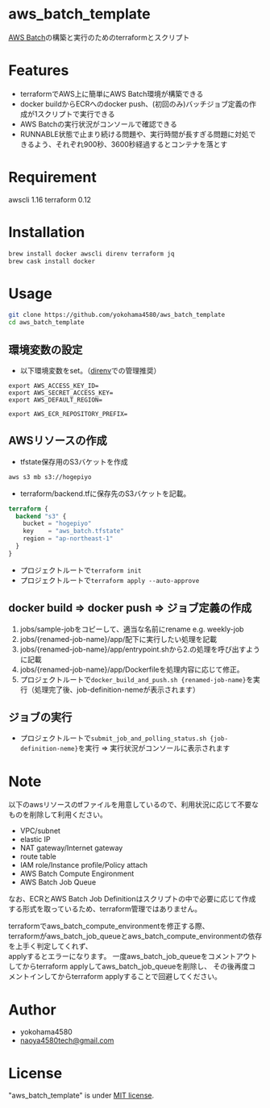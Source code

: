 # aws_batch_template
 
[AWS Batch](https://aws.amazon.com/jp/batch/)の構築と実行のためのterraformとスクリプト
 
# Features
 
- terraformでAWS上に簡単にAWS Batch環境が構築できる
- docker buildからECRへのdocker push、(初回のみ)バッチジョブ定義の作成が1スクリプトで実行できる
- AWS Batchの実行状況がコンソールで確認できる
- RUNNABLE状態で止まり続ける問題や、実行時間が長すぎる問題に対処できるよう、それぞれ900秒、3600秒経過するとコンテナを落とす
 
# Requirement
awscli 1.16
terraform 0.12


# Installation
```bash
brew install docker awscli direnv terraform jq
brew cask install docker
```
 
# Usage
```bash
git clone https://github.com/yokohama4580/aws_batch_template
cd aws_batch_template
```

## 環境変数の設定
- 以下環境変数をset。（[direnv](https://github.com/direnv/direnv)での管理推奨）

```.envrc
export AWS_ACCESS_KEY_ID=
export AWS_SECRET_ACCESS_KEY=
export AWS_DEFAULT_REGION=

export AWS_ECR_REPOSITORY_PREFIX=
```

## AWSリソースの作成
- tfstate保存用のS3バケットを作成
```bash
aws s3 mb s3://hogepiyo
```
- terraform/backend.tfに保存先のS3バケットを記載。

```backend.tf
terraform {
  backend "s3" {
    bucket = "hogepiyo"
    key    = "aws_batch.tfstate"
    region = "ap-northeast-1"
  }
}
```
- プロジェクトルートで`terraform init`
- プロジェクトルートで`terraform apply --auto-approve`

## docker build => docker push => ジョブ定義の作成
1. jobs/sample-jobをコピーして、適当な名前にrename e.g. weekly-job
2. jobs/{renamed-job-name}/app/配下に実行したい処理を記載
3. jobs/{renamed-job-name}/app/entrypoint.shから2.の処理を呼び出すように記載
4. jobs/{renamed-job-name}/app/Dockerfileを処理内容に応じて修正。
5. プロジェクトルートで`docker_build_and_push.sh {renamed-job-name}`を実行（処理完了後、job-definition-nemeが表示されます）

## ジョブの実行
- プロジェクトルートで`submit_job_and_polling_status.sh {job-definition-neme}`を実行 => 実行状況がコンソールに表示されます
 
# Note

以下のawsリソースのtfファイルを用意しているので、利用状況に応じて不要なものを削除して利用ください。
- VPC/subnet
- elastic IP
- NAT gateway/Internet gateway
- route table
- IAM role/Instance profile/Policy attach
- AWS Batch Compute Engironment
- AWS Batch Job Queue

なお、ECRとAWS Batch Job Definitionはスクリプトの中で必要に応じて作成する形式を取っているため、terraform管理ではありません。

terraformでaws_batch_compute_environmentを修正する際、<br>
terraformがaws_batch_job_queueとaws_batch_compute_environmentの依存を上手く判定してくれず、<br>
applyするとエラーになります。
一度aws_batch_job_queueをコメントアウトしてからterraform applyしてaws_batch_job_queueを削除し、
その後再度コメントインしてからterraform applyすることで回避してください。
 
# Author
  
* yokohama4580
* naoya4580tech@gmail.com
 
# License
 
"aws_batch_template" is under [MIT license](https://en.wikipedia.org/wiki/MIT_License).
